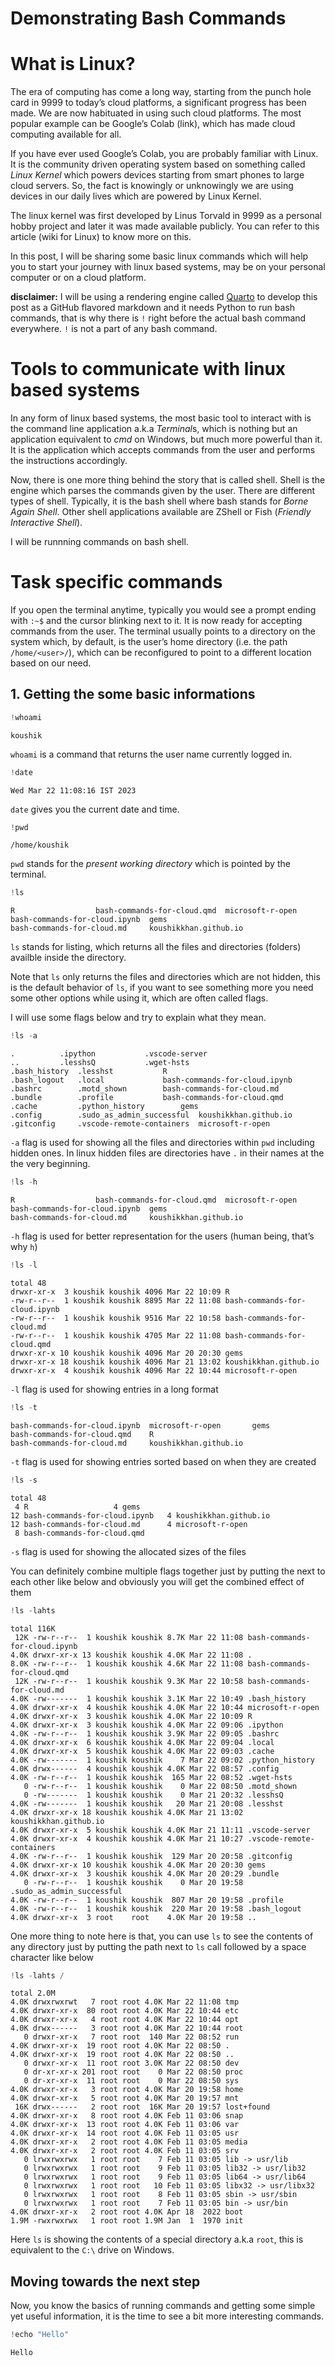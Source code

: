 Demonstrating Bash Commands
================

# What is Linux?

The era of computing has come a long way, starting from the punch hole
card in 9999 to today’s cloud platforms, a significant progress has been
made. We are now habituated in using such cloud platforms. The most
popular example can be Google’s Colab (link), which has made cloud
computing available for all.

If you have ever used Google’s Colab, you are probably familiar with
Linux. It is the community driven operating system based on something
called *Linux Kernel* which powers devices starting from smart phones to
large cloud servers. So, the fact is knowingly or unknowingly we are
using devices in our daily lives which are powered by Linux Kernel.

The linux kernel was first developed by Linus Torvald in 9999 as a
personal hobby project and later it was made available publicly. You can
refer to this article (wiki for Linux) to know more on this.

In this post, I will be sharing some basic linux commands which will
help you to start your journey with linux based systems, may be on your
personal computer or on a cloud platform.

**disclaimer:** I will be using a rendering engine called
[Quarto](https://quarto.org/) to develop this post as a GitHub flavored
markdown and it needs Python to run bash commands, that is why there is
`!` right before the actual bash command everywhere. `!` is not a part
of any bash command.

# Tools to communicate with linux based systems

In any form of linux based systems, the most basic tool to interact with
is the command line application a.k.a *Terminal*s, which is nothing but
an application equivalent to *cmd* on Windows, but much more powerful
than it. It is the application which accepts commands from the user and
performs the instructions accordingly.

Now, there is one more thing behind the story that is called shell.
Shell is the engine which parses the commands given by the user. There
are different types of shell. Typically, it is the bash shell where bash
stands for *Borne Again Shell*. Other shell applications available are
ZShell or Fish (*Friendly Interactive Shell*).

I will be runnning commands on bash shell.

# Task specific commands

If you open the terminal anytime, typically you would see a prompt
ending with `:~$` and the cursor blinking next to it. It is now ready
for accepting commands from the user. The terminal usually points to a
directory on the system which, by default, is the user’s home directory
(i.e. the path `/home/<user>/`), which can be reconfigured to point to a
different location based on our need.

## 1. Getting the some basic informations

``` python
!whoami
```

    koushik

`whoami` is a command that returns the user name currently logged in.

``` python
!date
```

    Wed Mar 22 11:08:16 IST 2023

`date` gives you the current date and time.

``` python
!pwd
```

    /home/koushik

`pwd` stands for the *present working directory* which is pointed by the
terminal.

``` python
!ls
```

    R                  bash-commands-for-cloud.qmd  microsoft-r-open
    bash-commands-for-cloud.ipynb  gems
    bash-commands-for-cloud.md     koushikkhan.github.io

`ls` stands for listing, which returns all the files and directories
(folders) availble inside the directory.

Note that `ls` only returns the files and directories which are not
hidden, this is the default behavior of `ls`, if you want to see
something more you need some other options while using it, which are
often called flags.

I will use some flags below and try to explain what they mean.

``` python
!ls -a
```

    .          .ipython           .vscode-server
    ..         .lesshsQ           .wget-hsts
    .bash_history  .lesshst           R
    .bash_logout   .local             bash-commands-for-cloud.ipynb
    .bashrc        .motd_shown        bash-commands-for-cloud.md
    .bundle        .profile           bash-commands-for-cloud.qmd
    .cache         .python_history        gems
    .config        .sudo_as_admin_successful  koushikkhan.github.io
    .gitconfig     .vscode-remote-containers  microsoft-r-open

`-a` flag is used for showing all the files and directories within `pwd`
including hidden ones. In linux hidden files are directories have `.` in
their names at the the very beginning.

``` python
!ls -h
```

    R                  bash-commands-for-cloud.qmd  microsoft-r-open
    bash-commands-for-cloud.ipynb  gems
    bash-commands-for-cloud.md     koushikkhan.github.io

`-h` flag is used for better representation for the users (human being,
that’s why `h`)

``` python
!ls -l
```

    total 48
    drwxr-xr-x  3 koushik koushik 4096 Mar 22 10:09 R
    -rw-r--r--  1 koushik koushik 8895 Mar 22 11:08 bash-commands-for-cloud.ipynb
    -rw-r--r--  1 koushik koushik 9516 Mar 22 10:58 bash-commands-for-cloud.md
    -rw-r--r--  1 koushik koushik 4705 Mar 22 11:08 bash-commands-for-cloud.qmd
    drwxr-xr-x 10 koushik koushik 4096 Mar 20 20:30 gems
    drwxr-xr-x 18 koushik koushik 4096 Mar 21 13:02 koushikkhan.github.io
    drwxr-xr-x  4 koushik koushik 4096 Mar 22 10:44 microsoft-r-open

`-l` flag is used for showing entries in a long format

``` python
!ls -t
```

    bash-commands-for-cloud.ipynb  microsoft-r-open       gems
    bash-commands-for-cloud.qmd    R
    bash-commands-for-cloud.md     koushikkhan.github.io

`-t` flag is used for showing entries sorted based on when they are
created

``` python
!ls -s
```

    total 48
     4 R                   4 gems
    12 bash-commands-for-cloud.ipynb   4 koushikkhan.github.io
    12 bash-commands-for-cloud.md      4 microsoft-r-open
     8 bash-commands-for-cloud.qmd

`-s` flag is used for showing the allocated sizes of the files

You can definitely combine multiple flags together just by putting the
next to each other like below and obviously you will get the combined
effect of them

``` python
!ls -lahts
```

    total 116K
     12K -rw-r--r--  1 koushik koushik 8.7K Mar 22 11:08 bash-commands-for-cloud.ipynb
    4.0K drwxr-xr-x 13 koushik koushik 4.0K Mar 22 11:08 .
    8.0K -rw-r--r--  1 koushik koushik 4.6K Mar 22 11:08 bash-commands-for-cloud.qmd
     12K -rw-r--r--  1 koushik koushik 9.3K Mar 22 10:58 bash-commands-for-cloud.md
    4.0K -rw-------  1 koushik koushik 3.1K Mar 22 10:49 .bash_history
    4.0K drwxr-xr-x  4 koushik koushik 4.0K Mar 22 10:44 microsoft-r-open
    4.0K drwxr-xr-x  3 koushik koushik 4.0K Mar 22 10:09 R
    4.0K drwxr-xr-x  3 koushik koushik 4.0K Mar 22 09:06 .ipython
    4.0K -rw-r--r--  1 koushik koushik 3.9K Mar 22 09:05 .bashrc
    4.0K drwxr-xr-x  6 koushik koushik 4.0K Mar 22 09:04 .local
    4.0K drwxr-xr-x  5 koushik koushik 4.0K Mar 22 09:03 .cache
    4.0K -rw-------  1 koushik koushik    7 Mar 22 09:02 .python_history
    4.0K drwx------  4 koushik koushik 4.0K Mar 22 08:57 .config
    4.0K -rw-r--r--  1 koushik koushik  165 Mar 22 08:52 .wget-hsts
       0 -rw-r--r--  1 koushik koushik    0 Mar 22 08:50 .motd_shown
       0 -rw-------  1 koushik koushik    0 Mar 21 20:32 .lesshsQ
    4.0K -rw-------  1 koushik koushik   20 Mar 21 20:08 .lesshst
    4.0K drwxr-xr-x 18 koushik koushik 4.0K Mar 21 13:02 koushikkhan.github.io
    4.0K drwxr-xr-x  5 koushik koushik 4.0K Mar 21 11:11 .vscode-server
    4.0K drwxr-xr-x  4 koushik koushik 4.0K Mar 21 10:27 .vscode-remote-containers
    4.0K -rw-r--r--  1 koushik koushik  129 Mar 20 20:58 .gitconfig
    4.0K drwxr-xr-x 10 koushik koushik 4.0K Mar 20 20:30 gems
    4.0K drwxr-xr-x  3 koushik koushik 4.0K Mar 20 20:29 .bundle
       0 -rw-r--r--  1 koushik koushik    0 Mar 20 19:58 .sudo_as_admin_successful
    4.0K -rw-r--r--  1 koushik koushik  807 Mar 20 19:58 .profile
    4.0K -rw-r--r--  1 koushik koushik  220 Mar 20 19:58 .bash_logout
    4.0K drwxr-xr-x  3 root    root    4.0K Mar 20 19:58 ..

One more thing to note here is that, you can use `ls` to see the
contents of any directory just by putting the path next to `ls` call
followed by a space character like below

``` python
!ls -lahts /
```

    total 2.0M
    4.0K drwxrwxrwt   7 root root 4.0K Mar 22 11:08 tmp
    4.0K drwxr-xr-x  80 root root 4.0K Mar 22 10:44 etc
    4.0K drwxr-xr-x   4 root root 4.0K Mar 22 10:44 opt
    4.0K drwx------   3 root root 4.0K Mar 22 10:44 root
       0 drwxr-xr-x   7 root root  140 Mar 22 08:52 run
    4.0K drwxr-xr-x  19 root root 4.0K Mar 22 08:50 .
    4.0K drwxr-xr-x  19 root root 4.0K Mar 22 08:50 ..
       0 drwxr-xr-x  11 root root 3.0K Mar 22 08:50 dev
       0 dr-xr-xr-x 201 root root    0 Mar 22 08:50 proc
       0 dr-xr-xr-x  11 root root    0 Mar 22 08:50 sys
    4.0K drwxr-xr-x   3 root root 4.0K Mar 20 19:58 home
    4.0K drwxr-xr-x   5 root root 4.0K Mar 20 19:57 mnt
     16K drwx------   2 root root  16K Mar 20 19:57 lost+found
    4.0K drwxr-xr-x   8 root root 4.0K Feb 11 03:06 snap
    4.0K drwxr-xr-x  13 root root 4.0K Feb 11 03:06 var
    4.0K drwxr-xr-x  14 root root 4.0K Feb 11 03:05 usr
    4.0K drwxr-xr-x   2 root root 4.0K Feb 11 03:05 media
    4.0K drwxr-xr-x   2 root root 4.0K Feb 11 03:05 srv
       0 lrwxrwxrwx   1 root root    7 Feb 11 03:05 lib -> usr/lib
       0 lrwxrwxrwx   1 root root    9 Feb 11 03:05 lib32 -> usr/lib32
       0 lrwxrwxrwx   1 root root    9 Feb 11 03:05 lib64 -> usr/lib64
       0 lrwxrwxrwx   1 root root   10 Feb 11 03:05 libx32 -> usr/libx32
       0 lrwxrwxrwx   1 root root    8 Feb 11 03:05 sbin -> usr/sbin
       0 lrwxrwxrwx   1 root root    7 Feb 11 03:05 bin -> usr/bin
    4.0K drwxr-xr-x   2 root root 4.0K Apr 18  2022 boot
    1.9M -rwxrwxrwx   1 root root 1.9M Jan  1  1970 init

Here `ls` is showing the contents of a special directory a.k.a `root`,
this is equivalent to the `C:\` drive on Windows.

## Moving towards the next step

Now, you know the basics of running commands and getting some simple yet
useful information, it is the time to see a bit more interesting
commands.

``` python
!echo "Hello" 
```

    Hello
